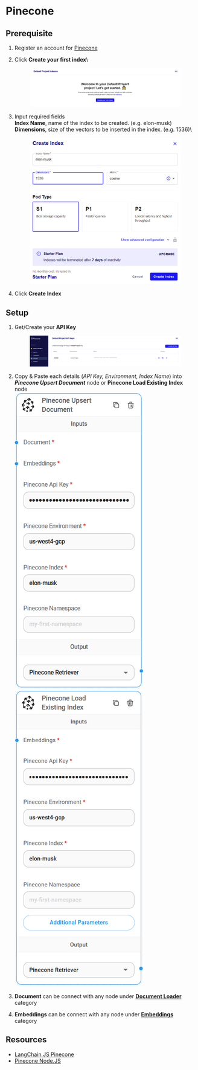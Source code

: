 # Pinecone

## Prerequisite

1. Register an account for [Pinecone](https://www.pinecone.io/)
2.  Click **Create your first index**\


    <figure><img src="../.gitbook/assets/image (26).png" alt=""><figcaption></figcaption></figure>
3.  Input required fields\
    **Index Name**, name of the index to be created. (e.g. elon-musk)\
    **Dimensions**, size of the vectors to be inserted in the index. (e.g. 1536)\


    <figure><img src="../.gitbook/assets/image (33).png" alt=""><figcaption></figcaption></figure>
4. Click **Create Index**

## Setup

1.  Get/Create your **API Key**\
    &#x20;

    <figure><img src="../.gitbook/assets/image (35).png" alt=""><figcaption></figcaption></figure>
2. Copy & Paste each details (_API Key, Environment, Index Name_) into _**Pinecone Upsert Document**_ node or **Pinecone Load Existing Index** node\
   ![](<../.gitbook/assets/image (39) (1).png>)![](<../.gitbook/assets/image (12).png>)
3. **Document** can be connect with any node under [**Document Loader**](../document-loaders.md) category
4. **Embeddings** can be connect with any node under [**Embeddings** ](../embeddings.md)category

## Resources

* [LangChain JS Pinecone](https://js.langchain.com/docs/modules/indexes/vector\_stores/integrations/pinecone)
* [Pinecone Node.JS](https://docs.pinecone.io/docs/node-client)
